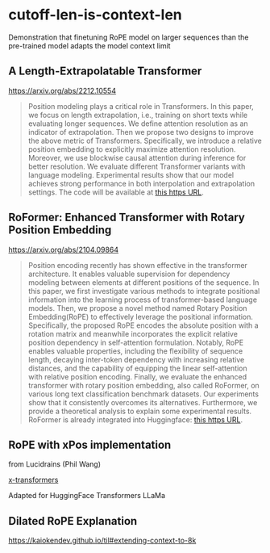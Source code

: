 # cutoff-len-is-context-len
Demonstration that finetuning RoPE model on larger sequences than the pre-trained model adapts the model context limit

## A Length-Extrapolatable Transformer
https://arxiv.org/abs/2212.10554
> Position modeling plays a critical role in Transformers. In this paper, we focus on length extrapolation, i.e., training on short texts while evaluating longer sequences. We define attention resolution as an indicator of extrapolation. Then we propose two designs to improve the above metric of Transformers. Specifically, we introduce a relative position embedding to explicitly maximize attention resolution. Moreover, we use blockwise causal attention during inference for better resolution. We evaluate different Transformer variants with language modeling. Experimental results show that our model achieves strong performance in both interpolation and extrapolation settings. The code will be available at [this https URL](https://aka.ms/LeX-Transformer).

## RoFormer: Enhanced Transformer with Rotary Position Embedding
https://arxiv.org/abs/2104.09864
> Position encoding recently has shown effective in the transformer architecture. It enables valuable supervision for dependency modeling between elements at different positions of the sequence. In this paper, we first investigate various methods to integrate positional information into the learning process of transformer-based language models. Then, we propose a novel method named Rotary Position Embedding(RoPE) to effectively leverage the positional information. Specifically, the proposed RoPE encodes the absolute position with a rotation matrix and meanwhile incorporates the explicit relative position dependency in self-attention formulation. Notably, RoPE enables valuable properties, including the flexibility of sequence length, decaying inter-token dependency with increasing relative distances, and the capability of equipping the linear self-attention with relative position encoding. Finally, we evaluate the enhanced transformer with rotary position embedding, also called RoFormer, on various long text classification benchmark datasets. Our experiments show that it consistently overcomes its alternatives. Furthermore, we provide a theoretical analysis to explain some experimental results. RoFormer is already integrated into Huggingface: [this https URL](https://huggingface.co/docs/transformers/model_doc/roformer).

## RoPE with xPos implementation
from Lucidrains (Phil Wang)

[x-transformers](https://github.com/lucidrains/x-transformers)

Adapted for HuggingFace Transformers LLaMa

## Dilated RoPE Explanation
https://kaiokendev.github.io/til#extending-context-to-8k
